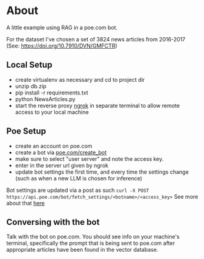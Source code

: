 # About 
A little example using RAG in a poe.com bot. 

For the dataset I've chosen a set of 3824 news articles from 2016-2017 (See: https://doi.org/10.7910/DVN/GMFCTR)

## Local Setup
- create virtualenv as necessary and cd to project dir
- unzip db.zip
- pip install -r requirements.txt
- python NewsArticles.py
- start the reverse proxy [ngrok](https://ngrok.com/) in separate terminal to allow remote access to your local machine

## Poe Setup 
- create an account on poe.com
- create a bot via [poe.com/create_bot](poe.com/create_bot)
- make sure to select "user server" and note the access key.
- enter in the server url given by ngrok
- update bot settings the first time, and every time the settings change (such as when a new LLM is chosen for inference)

Bot settings are updated via a post as such 
`curl -X POST https://api.poe.com/bot/fetch_settings/<botname>/<access_key>`
See more about that [here](https://developer.poe.com/server-bots/updating-bot-settings)

## Conversing with the bot
Talk with the bot on poe.com. You should see info on your machine's terminal, specifically the prompt that is being sent to poe.com
after appropriate articles have been found in the vector database.
  
